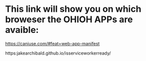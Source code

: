 # This link will show you on which broweser the OHIOH APPs are avaible:

https://caniuse.com/#feat=web-app-manifest

https:jakearchibald.github.io/isserviceworkerready/
